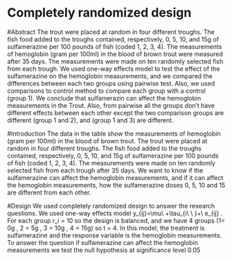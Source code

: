 # Completely randomized design
#Abstract 
The trout were placed at random in four different troughs. The fish food added to the troughs contained, respectively, 0, 5, 10, and 15g of sulfamerazine per 100 pounds of fish (coded 1, 2, 3, 4). The measurements of hemoglobin (gram per 100ml) in the blood of brown trout were measured after 35 days. The measurements were made on ten randomly selected fish from each trough. We used one-way effects model to test the effect of the sulfamerazine on the hemoglobin measurements, and we compared the differences between each two groups using pairwise test. Also, we used comparisons to control method to compare each group with a control (group 1). We conclude that sulfamerazin can affect the hemoglobin measurements in the Trout. Also, from pairwise all the groups don’t have different effects between each other except the two comparison groups are different (group 1 and 2), and (group 1 and 3) are different.

#Introduction
The data in the table show the measurements of hemoglobin (gram per 100ml) in the blood of brown trout. The trout were placed at random in four different troughs. The fish food added to the troughs contained, respectively, 0, 5, 10, and 15g of sulfamerazine per 100 pounds of fish (coded 1, 2, 3, 4). The measurements were made on ten randomly selected fish from each trough after 35 days. We want to know if the sulfamerazine can affect the hemoglobin measurements, and if it can affect the hemoglobin measurements, how the sulfamerazine doses 0, 5, 10 and 15 are different from each other.

#Design 
We used completely randomized design to answer the research questions. We used one-way effects model y_{ij}=\mu\ +\tau_{i\ \ }+\ e_{ij} . For each group  r_i = 10 so the design is balanced, and we have 4 groups (1= 0g , 2 = 5g , 3 = 10g , 4 = 15g) so t = 4. In this model, the treatment is sulfamerazine and the response variable is the hemoglobin measurements. To answer the question if sulfamerazine can affect the hemoglobin measurements we test the null hypothesis at significance level 0.05 
